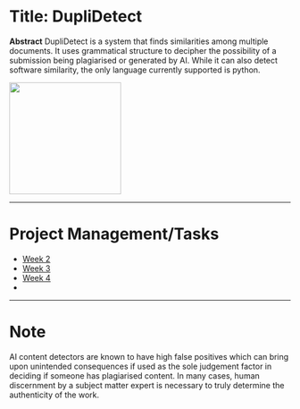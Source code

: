 # Title: DupliDetect

**Abstract**
DupliDetect is a system that finds similarities among multiple documents. It uses grammatical structure to decipher the 
possibility of a submission being plagiarised or generated by AI. While it can also detect software similarity, the only language currently supported is python.

<img width='200px' src='https://www.medtextpert.com/wp-content/uploads/2022/04/Plagiarism-Blog-27-Medtextpert.jpg'>


---

# Project Management/Tasks
* [Week 2](./docs/Wiki/Week2.md)
* [Week 3](./docs/Wiki/Week3.md)
* [Week 4](./docs/Wiki/Week4.md)
* 

---

# Note 

AI content detectors are known to have high false positives which can bring upon unintended consequences if used as the sole judgement factor in deciding if someone has plagiarised content. In many cases, human discernment by a subject matter expert is necessary to truly determine the authenticity of the work.

